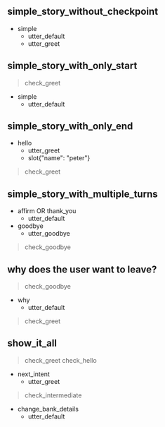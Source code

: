 ## simple_story_without_checkpoint
* simple
    - utter_default
    - utter_greet

## simple_story_with_only_start
> check_greet                   <!-- checkpoints at the start define entry points -->
* simple
    - utter_default

## simple_story_with_only_end
* hello
    - utter_greet
    - slot{"name": "peter"}
> check_greet                   <!-- checkpoint defining the end of this turn -->

## simple_story_with_multiple_turns
* affirm OR thank_you
    - utter_default
* goodbye
    - utter_goodbye
> check_goodbye

## why does the user want to leave?
> check_goodbye
* why
    - utter_default
> check_greet

## show_it_all
> check_greet
> check_hello                   <!-- allows multiple entry points -->
* next_intent
    - utter_greet              <!-- actions taken by the bot -->
> check_intermediate            <!-- allows intermediate checkpoints -->
* change_bank_details
    - utter_default            <!-- allows to end without checkpoints -->
